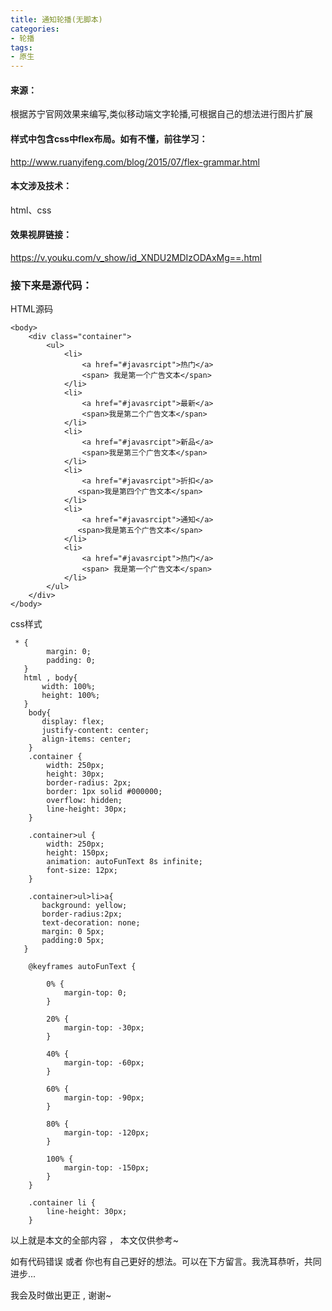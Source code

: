```yaml
---
title: 通知轮播(无脚本)
categories:
- 轮播
tags:
- 原生
---
```


#### 来源：
根据苏宁官网效果来编写,类似移动端文字轮播,可根据自己的想法进行图片扩展 
#### 样式中包含css中flex布局。如有不懂，前往学习：
http://www.ruanyifeng.com/blog/2015/07/flex-grammar.html
#### 本文涉及技术：
html、css
#### 效果视屏链接：
https://v.youku.com/v_show/id_XNDU2MDIzODAxMg==.html

### 接下来是源代码：


HTML源码
```
<body>
    <div class="container">
        <ul>
            <li>
                <a href="#javasrcipt">热门</a>
                <span> 我是第一个广告文本</span>                
            </li>
            <li>
                <a href="#javasrcipt">最新</a>
                <span>我是第二个广告文本</span>
            </li>
            <li>
                <a href="#javasrcipt">新品</a>
                <span>我是第三个广告文本</span>
            </li>
            <li>
                <a href="#javasrcipt">折扣</a>
               <span>我是第四个广告文本</span>
            </li>
            <li>
                <a href="#javasrcipt">通知</a>
               <span>我是第五个广告文本</span>
            </li>
            <li>
                <a href="#javasrcipt">热门</a>
                <span> 我是第一个广告文本</span>                
            </li>
        </ul>
    </div>
</body>
```
css样式

```
 * {
        margin: 0;
        padding: 0;
   }
   html , body{
       width: 100%;
       height: 100%;
   }
    body{
       display: flex;
       justify-content: center;
       align-items: center;
    }
    .container {
        width: 250px;
        height: 30px;
        border-radius: 2px;
        border: 1px solid #000000;
        overflow: hidden;
        line-height: 30px;
    }

    .container>ul {
        width: 250px;
        height: 150px;
        animation: autoFunText 8s infinite;
        font-size: 12px;
    }
    
    .container>ul>li>a{
       background: yellow;
       border-radius:2px;
       text-decoration: none;
       margin: 0 5px;
       padding:0 5px;
   }

    @keyframes autoFunText {

        0% {
            margin-top: 0;
        }

        20% {
            margin-top: -30px;
        }

        40% {
            margin-top: -60px;
        }

        60% {
            margin-top: -90px;
        }

        80% {
            margin-top: -120px;
        }

        100% {
            margin-top: -150px;
        }
    }

    .container li {
        line-height: 30px;
    }

```
以上就是本文的全部内容 ， 本文仅供参考~

如有代码错误 或者 你也有自己更好的想法。可以在下方留言。我洗耳恭听，共同进步...

我会及时做出更正 , 谢谢~





